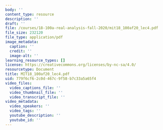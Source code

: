 ```yaml
---
body: ''
content_type: resource
description: ''
draft: ''
file: /courses/18-100a-real-analysis-fall-2020/mit18_100af20_lec4.pdf
file_size: 232120
file_type: application/pdf
image_metadata:
  caption: ''
  credit: ''
  image-alt: ''
learning_resource_types: []
license: https://creativecommons.org/licenses/by-nc-sa/4.0/
resourcetype: Document
title: MIT18_100af20_lec4.pdf
uid: 779f6cf6-2c0d-467c-9f58-b7c33a5a65f4
video_files:
  video_captions_file: ''
  video_thumbnail_file: ''
  video_transcript_file: ''
video_metadata:
  video_speakers: ''
  video_tags: ''
  youtube_description: ''
  youtube_id: ''
---
```

